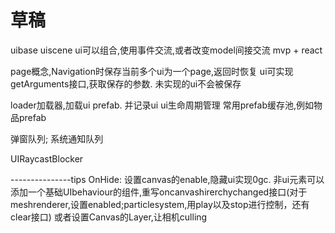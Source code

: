 # 草稿
uibase
uiscene
ui可以组合,使用事件交流,或者改变model间接交流
mvp + react

page概念,Navigation时保存当前多个ui为一个page,返回时恢复     ui可实现getArguments接口,获取保存的参数.  未实现的ui不会被保存

loader加载器,加载ui prefab. 并记录ui
ui生命周期管理
常用prefab缓存池,例如物品prefab

弹窗队列; 系统通知队列

UIRaycastBlocker

---------------tips
OnHide: 设置canvas的enable,隐藏ui实现0gc.  非ui元素可以添加一个基础UIbehaviour的组件,重写oncanvashirerchychanged接口(对于meshrenderer,设置enabled;particlesystem,用play以及stop进行控制，还有clear接口)
或者设置Canvas的Layer,让相机culling